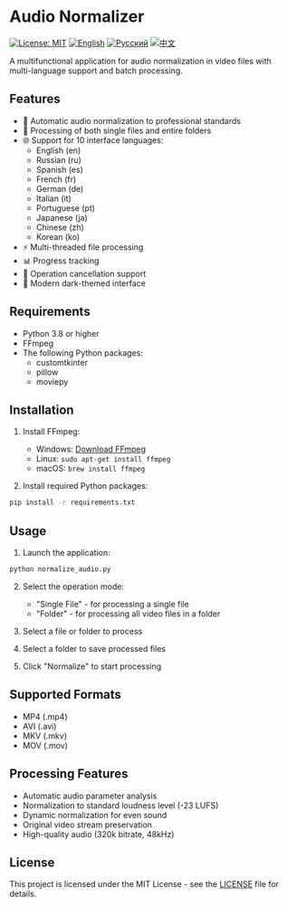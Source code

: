 # Audio Normalizer

[![License: MIT](https://img.shields.io/badge/License-MIT-yellow.svg)](https://opensource.org/licenses/MIT)
[![English](https://img.shields.io/badge/English-README-blue)](README.md)
[![Русский](https://img.shields.io/badge/Русский-README-blue)](README.ru.md)
[![中文](https://img.shields.io/badge/中文-README-blue)](README.zh.md)

A multifunctional application for audio normalization in video files with multi-language support and batch processing.

## Features

- 🎯 Automatic audio normalization to professional standards
- 📁 Processing of both single files and entire folders
- 🌐 Support for 10 interface languages:
  - English (en)
  - Russian (ru)
  - Spanish (es)
  - French (fr)
  - German (de)
  - Italian (it)
  - Portuguese (pt)
  - Japanese (ja)
  - Chinese (zh)
  - Korean (ko)
- ⚡ Multi-threaded file processing
- 📊 Progress tracking
- 🚫 Operation cancellation support
- 🎨 Modern dark-themed interface

## Requirements

- Python 3.8 or higher
- FFmpeg
- The following Python packages:
  - customtkinter
  - pillow
  - moviepy

## Installation

1. Install FFmpeg:
   - Windows: [Download FFmpeg](https://ffmpeg.org/download.html)
   - Linux: `sudo apt-get install ffmpeg`
   - macOS: `brew install ffmpeg`

2. Install required Python packages:
```bash
pip install -r requirements.txt
```

## Usage

1. Launch the application:
```bash
python normalize_audio.py
```

2. Select the operation mode:
   - "Single File" - for processing a single file
   - "Folder" - for processing all video files in a folder

3. Select a file or folder to process

4. Select a folder to save processed files

5. Click "Normalize" to start processing

## Supported Formats

- MP4 (.mp4)
- AVI (.avi)
- MKV (.mkv)
- MOV (.mov)

## Processing Features

- Automatic audio parameter analysis
- Normalization to standard loudness level (-23 LUFS)
- Dynamic normalization for even sound
- Original video stream preservation
- High-quality audio (320k bitrate, 48kHz)

## License

This project is licensed under the MIT License - see the [LICENSE](LICENSE) file for details. 